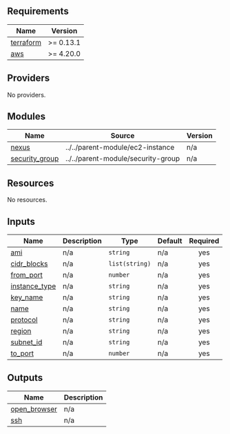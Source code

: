 ## Requirements

| Name | Version |
|------|---------|
| <a name="requirement_terraform"></a> [terraform](#requirement\_terraform) | >= 0.13.1 |
| <a name="requirement_aws"></a> [aws](#requirement\_aws) | >= 4.20.0 |

## Providers

No providers.

## Modules

| Name | Source | Version |
|------|--------|---------|
| <a name="module_nexus"></a> [nexus](#module\_nexus) | ../../parent-module/ec2-instance | n/a |
| <a name="module_security_group"></a> [security\_group](#module\_security\_group) | ../../parent-module/security-group | n/a |

## Resources

No resources.

## Inputs

| Name | Description | Type | Default | Required |
|------|-------------|------|---------|:--------:|
| <a name="input_ami"></a> [ami](#input\_ami) | n/a | `string` | n/a | yes |
| <a name="input_cidr_blocks"></a> [cidr\_blocks](#input\_cidr\_blocks) | n/a | `list(string)` | n/a | yes |
| <a name="input_from_port"></a> [from\_port](#input\_from\_port) | n/a | `number` | n/a | yes |
| <a name="input_instance_type"></a> [instance\_type](#input\_instance\_type) | n/a | `string` | n/a | yes |
| <a name="input_key_name"></a> [key\_name](#input\_key\_name) | n/a | `string` | n/a | yes |
| <a name="input_name"></a> [name](#input\_name) | n/a | `string` | n/a | yes |
| <a name="input_protocol"></a> [protocol](#input\_protocol) | n/a | `string` | n/a | yes |
| <a name="input_region"></a> [region](#input\_region) | n/a | `string` | n/a | yes |
| <a name="input_subnet_id"></a> [subnet\_id](#input\_subnet\_id) | n/a | `string` | n/a | yes |
| <a name="input_to_port"></a> [to\_port](#input\_to\_port) | n/a | `number` | n/a | yes |

## Outputs

| Name | Description |
|------|-------------|
| <a name="output_open_browser"></a> [open\_browser](#output\_open\_browser) | n/a |
| <a name="output_ssh"></a> [ssh](#output\_ssh) | n/a |
